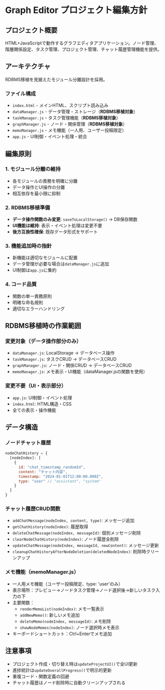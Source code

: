 # Graph Editor プロジェクト編集方針

## プロジェクト概要
HTML+JavaScriptで動作するグラフエディタアプリケーション。ノード管理、階層関係設定、タスク管理、プロジェクト管理、チャット履歴管理機能を提供。

## アーキテクチャ
RDBMS移植を見据えたモジュール分離設計を採用。

### ファイル構成
- `index.html` - メインHTML、スクリプト読み込み
- `dataManager.js` - データ管理・ストレージ（**RDBMS移植対象**）
- `taskManager.js` - タスク管理機能（**RDBMS移植対象**）  
- `graphManager.js` - ノード・関係管理（**RDBMS移植対象**）
- `memoManager.js` - メモ機能（一人用、ユーザー投稿限定）
- `app.js` - UI制御・イベント処理・統合

## 編集原則

### 1. モジュール分離の維持
- 各モジュールの責務を明確に分離
- データ操作とUI操作の分離
- 相互依存を最小限に抑制

### 2. RDBMS移植準備
- **データ操作関数のみ変更**: `saveToLocalStorage()` → DB保存関数
- **UI機能は維持**: 表示・イベント処理は変更不要
- **後方互換性確保**: 既存データ形式をサポート

### 3. 機能追加時の指針
- 新機能は適切なモジュールに配置
- データ管理が必要な場合は`dataManager.js`に追加
- UI制御は`app.js`に集約

### 4. コード品質
- 関数の単一責務原則
- 明確な命名規則
- 適切なエラーハンドリング

## RDBMS移植時の作業範囲

### 変更対象（データ操作部分のみ）
- `dataManager.js`: LocalStorage → データベース操作
- `taskManager.js`: タスクCRUD → データベースCRUD
- `graphManager.js`: ノード・関係CRUD → データベースCRUD
- `memoManager.js`: メモ表示・UI機能（dataManager.jsの関数を使用）

### 変更不要（UI・表示部分）
- `app.js`: UI制御・イベント処理
- `index.html`: HTML構造・CSS
- 全ての表示・操作機能

## データ構造

### ノードチャット履歴
```javascript
nodeChatHistory = {
  [nodeIndex]: [
    {
      id: "chat_timestamp_randomId",
      content: "チャット内容",
      timestamp: "2024-01-01T12:00:00.000Z",
      type: "user" // "assistant", "system"
    }
  ]
}
```

### チャット履歴CRUD関数
- `addChatMessage(nodeIndex, content, type)`: メッセージ追加
- `getChatHistory(nodeIndex)`: 履歴取得
- `deleteChatMessage(nodeIndex, messageId)`: 個別メッセージ削除
- `clearNodeChatHistory(nodeIndex)`: ノード履歴全削除
- `updateChatMessage(nodeIndex, messageId, newContent)`: メッセージ更新
- `cleanupChatHistoryAfterNodeDeletion(deletedNodeIndex)`: 削除時クリーンアップ

### メモ機能（memoManager.js）
- 一人用メモ機能（ユーザー投稿限定、type: 'user'のみ）
- 表示場所：プレビュー→ノードタスク管理→ノード選択後→新しいタスク入力の下
- 主要関数：
  - `renderMemoList(nodeIndex)`: メモ一覧表示
  - `addNewMemo()`: 新しいメモ追加
  - `deleteMemo(nodeIndex, messageId)`: メモ削除
  - `showNodeMemos(nodeIndex)`: ノード選択時メモ表示
- キーボードショートカット：Ctrl+Enterでメモ追加

## 注意事項
- プロジェクト作成・切り替え時は`updateProjectUI()`で全UI更新
- 進捗統計は`updateOverallProgress()`で明示的更新
- 重複コード・関数定義の回避
- チャット履歴はノード削除時に自動クリーンアップされる